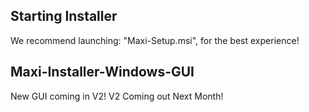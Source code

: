 ## Starting Installer
We recommend launching: "Maxi-Setup.msi", for the best experience!

## Maxi-Installer-Windows-GUI
New GUI coming in V2!
V2 Coming out Next Month!
